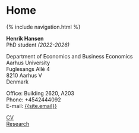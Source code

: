 # Home

 {% include navigation.html %}

**Henrik Hansen**  
PhD student *(2022-2026)*

Department of Economics and Business Economics  
Aarhus University  
Fuglesangs Allé 4  
8210 Aarhus V  
Denmark


Office: Building 2620, A203  
Phone: +4542444092  
E-mail: [{{site.email}}](mailto:{{site.email}})

[CV](CV.md)  
[Research](research_articles.md)